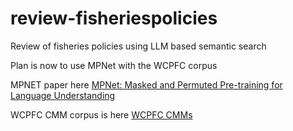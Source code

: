 # review-fisheriespolicies
Review of fisheries policies using LLM based semantic search

Plan is now to use MPNet with the WCPFC corpus 

MPNET paper here [MPNet: Masked and Permuted Pre-training for Language Understanding](https://arxiv.org/abs/2004.09297)

WCPFC CMM corpus is here [WCPFC CMMs](https://cmm.wcpfc.int/)

